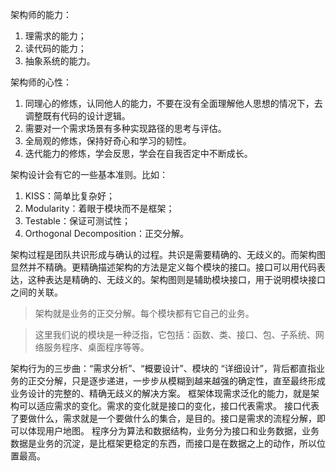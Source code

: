 架构师的能力：
1. 理需求的能力；
2. 读代码的能力；
3. 抽象系统的能力。

架构师的心性：
1. 同理心的修炼，认同他人的能力，不要在没有全面理解他人思想的情况下，去调整既有代码的设计逻辑。
2. 需要对一个需求场景有多种实现路径的思考与评估。
3. 全局观的修炼，保持好奇心和学习的韧性。
4. 迭代能力的修炼，学会反思，学会在自我否定中不断成长。

架构设计会有它的一些基本准则。比如：
1. KISS：简单比复杂好；
2. Modularity：着眼于模块而不是框架；
3. Testable：保证可测试性；
4. Orthogonal Decomposition：正交分解。

架构过程是团队共识形成与确认的过程。共识是需要精确的、无歧义的。而架构图显然并不精确。更精确描述架构的方法是定义每个模块的接口。接口可以用代码表达，这种表达是精确的、无歧义的。架构图则是辅助模块接口，用于说明模块接口之间的关联。

> 架构就是业务的正交分解。每个模块都有它自己的业务。

> 这里我们说的模块是一种泛指，它包括：函数、类、接口、包、子系统、网络服务程序、桌面程序等等。
 
架构行为的三步曲：“需求分析”、“概要设计”、模块的 “详细设计”，背后都直指业务的正交分解，只是逐步递进，一步步从模糊到越来越强的确定性，直至最终形成业务设计的完整的、精确无歧义的解决方案。
框架体现需求泛化的能力，就是架构可以适应需求的变化。需求的变化就是接口的变化，接口代表需求。 接口代表了要做什么，需求就是一个要做什么的集合，是目的。接口是需求的流程分解，即可以体现用户地图。 程序分为算法和数据结构，业务分为接口和业务数据，业务数据是业务的沉淀，是比框架更稳定的东西，而接口是在数据之上的动作，所以位置最高。

